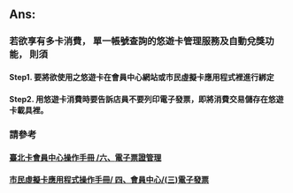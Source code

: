 ## Ans:

### 若欲享有多卡消費， 單一帳號查詢的悠遊卡管理服務及自動兌獎功能， 則須

#### Step1. 要將欲使用之悠遊卡在會員中心網站或市民虛擬卡應用程式裡進行綁定

#### Step2. 用悠遊卡消費時要告訴店員不要列印電子發票，即將消費交易儲存在悠遊卡載具裡。

#### 

### 請參考  [ ](https://jrsysangela.gitbooks.io/taipeicard30/content/chapter2/516d-dian-zi-piao-zheng-guan-li/4e0029-you-you-qia-guan-li.html)

#### [臺北卡會員中心操作手冊 /六、**電子票證管理**](https://jrsysangela.gitbooks.io/taipeicard30/content/chapter2/516d-dian-zi-piao-zheng-guan-li/4e0029-you-you-qia-guan-li.html)

#### [市民虛擬卡應用程式操作手冊/ 四、會員中心/\(三\)電子發票](https://jrsysangela.gitbooks.io/taipeicard30app/content/chapter2/56db-peng-you/4e0929-xia-zai-vcard.html)

#### 



